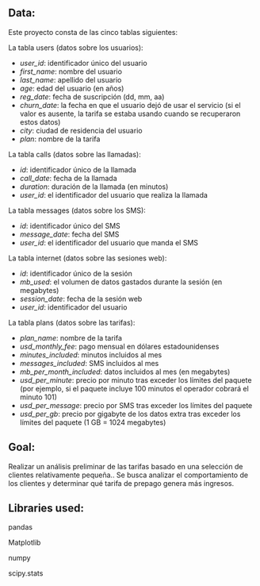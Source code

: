 ## Data:
Este proyecto consta de las cinco tablas siguientes:

La tabla users (datos sobre los usuarios):
- *user_id*: identificador único del usuario
- *first_name*: nombre del usuario
- *last_name*: apellido del usuario
- *age*: edad del usuario (en años)
- *reg_date*: fecha de suscripción (dd, mm, aa)
- *churn_date*: la fecha en que el usuario dejó de usar el servicio (si el valor es ausente, la tarifa se estaba usando cuando se recuperaron estos datos)
- *city*: ciudad de residencia del usuario
- *plan*: nombre de la tarifa

La tabla calls (datos sobre las llamadas):
- *id*: identificador único de la llamada
- *call_date*: fecha de la llamada
- *duration*: duración de la llamada (en minutos)
- *user_id*: el identificador del usuario que realiza la llamada

La tabla messages (datos sobre los SMS):
- *id*: identificador único del SMS
- *message_date*: fecha del SMS
- *user_id*: el identificador del usuario que manda el SMS

La tabla internet (datos sobre las sesiones web):
- *id*: identificador único de la sesión
- *mb_used*: el volumen de datos gastados durante la sesión (en megabytes)
- *session_date*: fecha de la sesión web
- *user_id*: identificador del usuario

La tabla plans (datos sobre las tarifas):
- *plan_name*: nombre de la tarifa
- *usd_monthly_fee*: pago mensual en dólares estadounidenses
- *minutes_included*: minutos incluidos al mes
- *messages_included*: SMS incluidos al mes
- *mb_per_month_included*: datos incluidos al mes (en megabytes)
- *usd_per_minute*: precio por minuto tras exceder los límites del paquete (por ejemplo, si el paquete incluye 100 minutos el operador cobrará el minuto 101)
- *usd_per_message*: precio por SMS tras exceder los límites del paquete
- *usd_per_gb*: precio por gigabyte de los datos extra tras exceder los límites del paquete (1 GB = 1024 megabytes)

## Goal:

Realizar un análisis preliminar de las tarifas basado en una selección de clientes relativamente pequeña..
Se busca analizar el comportamiento de los clientes y determinar qué tarifa de prepago genera más ingresos.

## Libraries used:

pandas

Matplotlib

numpy

scipy.stats
